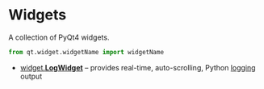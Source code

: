 # Widgets
A collection of PyQt4 widgets.

```python
from qt.widget.widgetName import widgetName
```

* [widget.**LogWidget**](https://github.com/ryonsherman/qt/tree/master/widget/LogWidget) – provides real-time, auto-scrolling, Python [logging](https://docs.python.org/2/library/logging.html) output